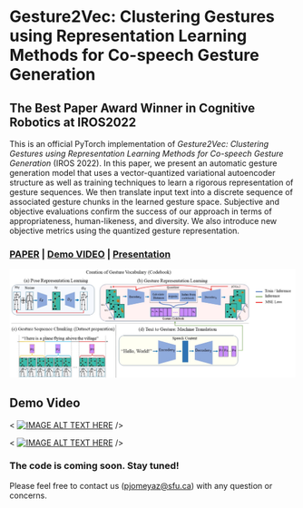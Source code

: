 # Gesture2Vec: Clustering Gestures using Representation Learning Methods for Co-speech Gesture Generation

## The Best Paper Award Winner in Cognitive Robotics at  IROS2022

This is an official PyTorch implementation of *Gesture2Vec: Clustering Gestures using Representation Learning Methods for Co-speech Gesture Generation* (IROS 2022). In this paper, we present an automatic gesture generation model that uses a vector-quantized variational autoencoder structure as well as training techniques to learn a rigorous representation of gesture sequences. We then translate input text into a discrete sequence of associated gesture chunks in the learned gesture space. Subjective and objective evaluations confirm the success of our approach in terms of appropriateness, human-likeness, and diversity. We also introduce new objective metrics using the quantized gesture representation.

### [PAPER](https://sfumars.com/wp-content/papers/2022_iros_gesture2vec.pdf) | [Demo VIDEO](https://www.youtube.com/watch?v=ac8jWk4fdCU) | [Presentation](https://youtu.be/qFObMpOboCg)

![OVERVIEW](Figures/model.jpg)


## Demo Video

<p float="left">

  < [![IMAGE ALT TEXT HERE](https://img.youtube.com/vi/ac8jWk4fdCU/0.jpg)](https://www.youtube.com/watch?v=ac8jWk4fdCU) />




 < [![IMAGE ALT TEXT HERE](https://img.youtube.com/vi/qFObMpOboCg/0.jpg)](https://www.youtube.com/watch?v=qFObMpOboCg) />
</p>


### The code is coming soon. Stay tuned!



Please feel free to contact us (pjomeyaz@sfu.ca) with any question or concerns.
